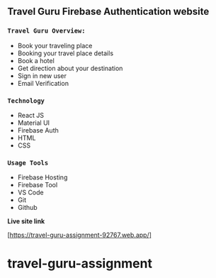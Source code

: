 
## Travel Guru Firebase Authentication website



### `Travel Guru Overview:`

- Book your traveling place
- Booking your travel place details
- Book a hotel
- Get direction about your destination 
- Sign in new user
- Email Verification

### `Technology`

- React JS
- Material UI
- Firebase Auth
- HTML
- CSS

### `Usage Tools`

- Firebase Hosting
- Firebase Tool
- VS Code
- Git
- Github



**Live site link**


 [https://travel-guru-assignment-92767.web.app/]

# travel-guru-assignment
